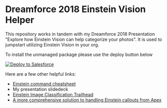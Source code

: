 <h1>Dreamforce 2018 Einstein Vision Helper</h1>
<p>This repository works in tandem with my Dreamforce 2018 Presentation "Explore how Einstein Vision can help categorize your photos". It is used to jumpstart utilizing Einstein Vision in your org.</p>
<p>To install the unmanaged package please use the deploy button below</p>
<p>
	<a href="https://githubsfdeploy.herokuapp.com?owner=pbergner&repo=df18-einstein-vision&ref=master">
		<img alt="Deploy to Salesforce" src="https://raw.githubusercontent.com/afawcett/githubsfdeploy/master/src/main/webapp/resources/img/deploy.png"/>
	</a>
</p>
<p>Here are a few other helpful links:<br/>
	<ul>
		<li><a href="https://github.com/pbergner/df18-einstein-vision/blob/master/einstein%20command%20cheatsheet.docx">Einstein command cheatsheet</a></li>
		<li>My presentation slidedeck</li>
		<li><a href="https://trailhead.salesforce.com/en/projects/predictive_vision_apex">Einstein Image Classification Trailhead</a></li>
		<li><a href="https://github.com/muenzpraeger/salesforce-einstein-platform-apex">A more comprehensive solution to handling Einstein callouts from Apex</a></li>
	</ul>
</p>
